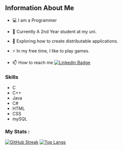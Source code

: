 <h2> Information About Me </h2>


- :computer: I am a Programmer 
- :telescope: Currently A 2nd Year student at my uni.

- :seedling: Exploring how to create distributable applications.

- :zap: In my free time, I like to play games.

- :mailbox: How to reach me [![Linkedin Badge](https://img.shields.io/badge/-kakbar-blue?style=flat&logo=Linkedin&logoColor=white)](https://www.linkedin.com/in/kisura-w-s-p-b28948237/)

<div>
  <h3>Skills</h3>
  <ul>
    <li>C</li>
    <li>C++</li>
    <li>Java</li>
    <li>C#</li>
    <li>HTML</li>
    <li>CSS</li>
    <li>mySQL</li>
  </ul>
</div>

###  My Stats :
[![GitHub Streak](https://github-readme-streak-stats.herokuapp.com?user=KisuraWSP&theme=dark)](https://git.io/streak-stats)
[![Top Langs](https://github-readme-stats.vercel.app/api/top-langs/?username=KisuraWSP&layout=compact&theme=vision-friendly-dark)](https://github.com/anuraghazra/github-readme-stats)
<!--
**KisuraWSP/KisuraWSP** is a ✨ _special_ ✨ repository because its `README.md` (this file) appears on your GitHub profile.

Here are some ideas to get you started:

- 🔭 I’m currently working ...
- 🌱 I’m currently learning ...
- 👯 I’m looking to collaborate on ...
- 🤔 I’m looking for help with ...
- 💬 Ask me about ...
- 📫 How to reach me: ...
- 😄 Pronouns: ...
- ⚡ Fun fact: ...
-->
